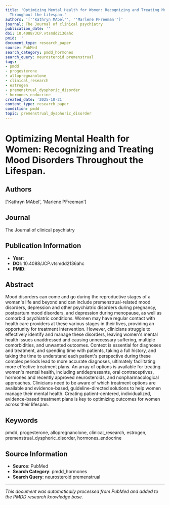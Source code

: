 ```yaml
---
title: 'Optimizing Mental Health for Women: Recognizing and Treating Mood Disorders
  Throughout the Lifespan.'
authors: '[''Kathryn MAbel'', ''Marlene PFreeman'']'
journal: The Journal of clinical psychiatry
publication_date: ''
doi: 10.4088/JCP.vtsmdd2136ahc
pmid: ''
document_type: research_paper
source: PubMed
search_category: pmdd_hormones
search_query: neurosteroid premenstrual
tags:
- pmdd
- progesterone
- allopregnanolone
- clinical_research
- estrogen
- premenstrual_dysphoric_disorder
- hormones_endocrine
created_date: '2025-10-21'
content_type: research_paper
condition: pmdd
topic: premenstrual_dysphoric_disorder
---
```


# Optimizing Mental Health for Women: Recognizing and Treating Mood Disorders Throughout the Lifespan.

## Authors
['Kathryn MAbel', 'Marlene PFreeman']

## Journal
The Journal of clinical psychiatry

## Publication Information
- **Year**: 
- **DOI**: 10.4088/JCP.vtsmdd2136ahc
- **PMID**: 

## Abstract
Mood disorders can come and go during the reproductive stages of a woman's life and beyond and can include premenstrual-related mood disorders, depression and other psychiatric disorders during pregnancy, postpartum mood disorders, and depression during menopause, as well as comorbid psychiatric conditions. Women may have regular contact with health care providers at these various stages in their lives, providing an opportunity for treatment intervention. However, clinicians struggle to effectively identify and manage these disorders, leaving women's mental health issues unaddressed and causing unnecessary suffering, multiple comorbidities, and unwanted outcomes. Context is essential for diagnoses and treatment, and spending time with patients, taking a full history, and taking the time to understand each patient's perspective during these complex periods lead to more accurate diagnoses, ultimately facilitating more effective treatment plans. An array of options is available for treating women's mental health, including antidepressants, oral contraceptives, hormones and recently approved neurosteroids, and nonpharmacological approaches. Clinicians need to be aware of which treatment options are available and evidence-based, guideline-directed solutions to help women manage their mental health. Creating patient-centered, individualized, evidence-based treatment plans is key to optimizing outcomes for women across their lifespan.

## Keywords
pmdd, progesterone, allopregnanolone, clinical_research, estrogen, premenstrual_dysphoric_disorder, hormones_endocrine

## Source Information
- **Source**: PubMed
- **Search Category**: pmdd_hormones
- **Search Query**: neurosteroid premenstrual

---
*This document was automatically processed from PubMed and added to the PMDD research knowledge base.*
